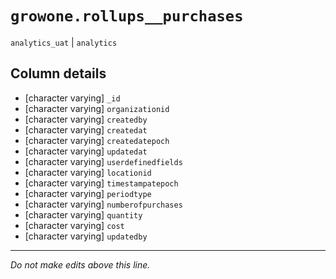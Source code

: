 # `growone.rollups__purchases`
`analytics_uat` | `analytics`

## Column details
* [character varying] `_id`
* [character varying] `organizationid`
* [character varying] `createdby`
* [character varying] `createdat`
* [character varying] `createdatepoch`
* [character varying] `updatedat`
* [character varying] `userdefinedfields`
* [character varying] `locationid`
* [character varying] `timestampatepoch`
* [character varying] `periodtype`
* [character varying] `numberofpurchases`
* [character varying] `quantity`
* [character varying] `cost`
* [character varying] `updatedby`

-------------------------------------------------------------------------------
*Do not make edits above this line.*
